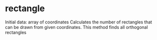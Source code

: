 # rectangle
Initial data: array of coordinates
Calculates the number of rectangles that can be drawn from given coordinates. This method finds all orthogonal rectangles
